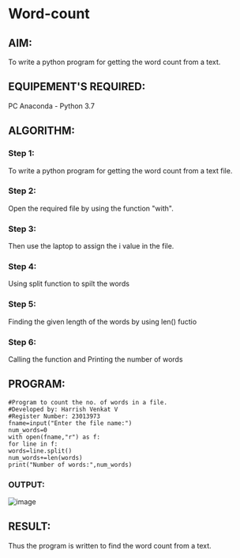 # Word-count
## AIM:
To write a python program for getting the word count from a text.
## EQUIPEMENT'S REQUIRED: 
PC
Anaconda - Python 3.7
## ALGORITHM: 
### Step 1:
To write a python program for getting the word count from a text file.

### Step 2: 
 Open the required file by using the function "with".
 
### Step 3: 
Then use the laptop to assign the i value in the file.

### Step 4:  
Using split function to spilt the words

### Step 5: 
Finding the given length of the words by using len() fuctio

### Step 6: 
Calling the function and Printing the number of words

## PROGRAM:
```
#Program to count the no. of words in a file.
#Developed by: Harrish Venkat V
#Register Number: 23013973
fname=input("Enter the file name:")
num_words=0
with open(fname,"r") as f:
for line in f:
words=line.split()
num_words+=len(words)
print("Number of words:",num_words)
```

### OUTPUT:

![image](https://github.com/HarrishVenkat/Word-count/assets/144979588/008a322e-53d5-410e-b606-25121f7b54bf)


## RESULT:
Thus the program is written to find the word count from a text.
